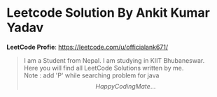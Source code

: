 # Leetcode Solution By Ankit Kumar Yadav #
**LeetCode Profie**: https://leetcode.com/u/officialank671/
> I am a Student from Nepal. I am studying in KIIT Bhubaneswar.<br>
> Here you will find all LeetCode Solutions written by me.<br>
> Note : add 'P' while searching problem for java<br>
> $$ Happy Coding Mate... $$
